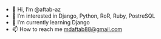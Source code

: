 - 👋 Hi, I’m @aftab-az
- 👀 I’m interested in Django, Python, RoR, Ruby, PostreSQL
- 🌱 I’m currently learning Django
- 📫 How to reach me mdaftab88@gmail.com

<!---
aftab-az/aftab-az is a ✨ special ✨ repository because its `README.md` (this file) appears on your GitHub profile.
You can click the Preview link to take a look at your changes.
--->
